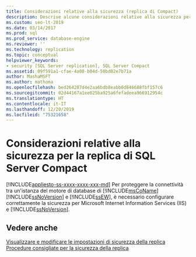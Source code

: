 ```yaml
---
title: Considerazioni relative alla sicurezza (replica di Compact)
description: Descrive alcune considerazioni relative alla sicurezza per la replica di SQL Server Compact
ms.custom: seo-lt-2019
ms.date: 03/14/2017
ms.prod: sql
ms.prod_service: database-engine
ms.reviewer: ''
ms.technology: replication
ms.topic: conceptual
helpviewer_keywords:
- security [SQL Server replication], SQL Server Compact
ms.assetid: 09f591a1-cfae-4a08-b04d-50bd02e7b71a
author: MashaMSFT
ms.author: mathoma
ms.openlocfilehash: bed264287d4e2aa6bdb8eabb0d846688fbf157c6
ms.sourcegitcommit: 02d44167a1ee025ba925a6fefadeea966912954c
ms.translationtype: HT
ms.contentlocale: it-IT
ms.lasthandoff: 12/20/2019
ms.locfileid: "75321658"
---
```

# <a name="security-considerations-for-sql-server-compact-replication"></a>Considerazioni relative alla sicurezza per la replica di SQL Server Compact
[!INCLUDE[appliesto-ss-xxxx-xxxx-xxx-md](../../../includes/appliesto-ss-xxxx-xxxx-xxx-md.md)]
  Per proteggere la connettività tra un'istanza del motore di database di [!INCLUDE[msCoName](../../../includes/msconame-md.md)] [!INCLUDE[ssNoVersion](../../../includes/ssnoversion-md.md)] e [!INCLUDE[ssEW](../../../includes/ssew-md.md)], è necessario configurare correttamente la sicurezza per Microsoft Internet Information Services (IIS) e [!INCLUDE[ssNoVersion](../../../includes/ssnoversion-md.md)].  
  
## <a name="see-also"></a>Vedere anche  
 [Visualizzare e modificare le impostazioni di sicurezza della replica](../../../relational-databases/replication/security/view-and-modify-replication-security-settings.md)   
 [Procedure consigliate per la sicurezza della replica](../../../relational-databases/replication/security/replication-security-best-practices.md)  
  
  
